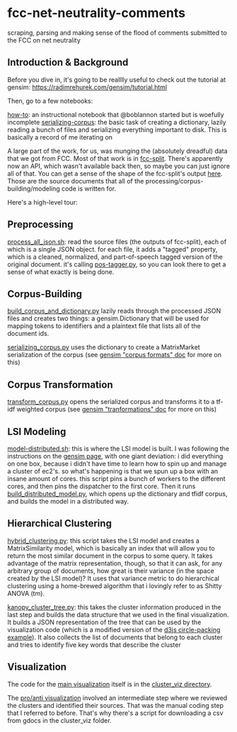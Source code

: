 fcc-net-neutrality-comments
===========================

scraping, parsing and making sense of the flood of comments submitted to the FCC on net neutrality

Introduction & Background
-------------------------

Before you dive in, it's going to be realllly useful to check out the tutorial at gensim: https://radimrehurek.com/gensim/tutorial.html

Then, go to a few notebooks:

[how-to](https://github.com/sunlightlabs/fcc-net-neutrality-comments/blob/master/notebooks/howto.ipynb): an instructional notebook that @boblannon started but is woefully incomplete
[serializing-corpus](https://github.com/sunlightlabs/fcc-net-neutrality-comments/blob/master/notebooks/serializing_corpus.ipynb): the basic task of creating a dictionary, lazily reading a bunch of files and serializing everything important to disk. This is basically a record of me iterating on

A large part of the work, for us, was munging the (absolutely dreadful) data that we got from FCC.  Most of that work is in [fcc-split](https://github.com/sunlightlabs/fcc-net-neutrality-comments/tree/master/fcc_split).  There's apparently now an API, which wasn't available back then, so maybe you can just ignore all of that. You can get a sense of the shape of the fcc-split's output [here](https://github.com/sunlightlabs/fcc-net-neutrality-comments/blob/master/fcc_split/fcc_split.py#L166-L190).  Those are the source documents that all of the processing/corpus-building/modeling code is written for.


Here's a high-level tour:

Preprocessing
-------------

[process_all_json.sh](https://github.com/sunlightlabs/fcc-net-neutrality-comments/blob/master/scripts/process_all_json.sh): read the source files (the outputs of fcc-split), each of which is a single JSON object. for each file, it adds a "tagged" property, which is a  cleaned, normalized, and part-of-speech tagged version of the original document. it's calling [pos-tagger.py](https://github.com/sunlightlabs/fcc-net-neutrality-comments/blob/master/models/pos_tagger.py), so you can look there to get a sense of what exactly is being done.


Corpus-Building
---------------

[build_corpus_and_dictionary.py](build_corpus_and_dictionary.py) lazily reads through the processed JSON files and creates two things: a gensim.Dictionary that will be used for mapping tokens to identifiers and a plaintext file that lists all of the document ids.

[serializing_corpus.py](https://github.com/sunlightlabs/fcc-net-neutrality-comments/blob/master/scripts/serializing_corpus.py) uses the dictionary to create a MatrixMarket serialization of the corpus (see [gensim "corpus formats" doc](https://radimrehurek.com/gensim/tut1.html#corpus-formats) for more on this)


Corpus Transformation
---------------------

[transform_corpus.py](https://github.com/sunlightlabs/fcc-net-neutrality-comments/blob/master/scripts/transform_corpus.py) opens the serialized corpus and transforms it to a tf-idf weighted corpus (see [gensim "tranformations" doc](https://radimrehurek.com/gensim/tut2.html) for more on this)


LSI Modeling
------------

[model-distributed.sh](https://github.com/sunlightlabs/fcc-net-neutrality-comments/blob/master/scripts/model_distributed.sh): this is where the LSI model is built. I was following the instructions on the [gensim page](https://radimrehurek.com/gensim/dist_lsi.html), with one giant deviation: i did everything on one box, because i didn't have time to learn how to spin up and manage a cluster of ec2's.  so what's happening is that we spun up a box with an insane amount of cores.  this script  pins a bunch of workers to the different cores, and then pins the dispatcher to the first core. Then it runs [build_distributed_model.py](https://github.com/sunlightlabs/fcc-net-neutrality-comments/blob/master/scripts/build_distributed_model.py), which opens up the dictionary and tfidf corpus, and builds the model in a distributed way.


Hierarchical Clustering
-----------------------

[hybrid_clustering.py](https://github.com/sunlightlabs/fcc-net-neutrality-comments/blob/master/scripts/hybrid_clustering.py): this script takes the LSI model and creates a MatrixSimilarity  model, which is basically an index that will allow you to return the most similar document in the corpus to some query. It takes advantage of the matrix representation, though, so that it can ask, for any arbitrary group of documents, how great is their variance (in the space created by the LSI model)? It uses that variance metric to do hierarchical clustering using a home-brewed algorithm that i lovingly refer to as Shitty ANOVA (tm).

[kanopy_cluster_tree.py](kanopy_cluster_tree.py): this takes the cluster information produced in the last step and builds the data structure that we used in the final visualization. It builds a JSON representation of the tree that can be used by the visualization code (which is a modified version of the [d3js circle-packing example](https://bl.ocks.org/mbostock/4063530)). It also collects the list of documents that belong to each cluster and tries to identify five key words that describe the cluster


Visualization
-------------

The code for the [main visualization](http://openinternet-pt2.widgets.sunlightfoundation.com.s3.amazonaws.com/index.html#) itself is in the [cluster_viz directory](https://github.com/sunlightlabs/fcc-net-neutrality-comments/tree/master/cluster_viz).

The [pro/anti visualization](https://s3.amazonaws.com/openinternet.widgets.sunlightfoundation.com/index.html?t=form) involved an intermediate step where we reviewed the clusters and identified their sources. That was the manual coding step that I referred to before. That's why there's a script for downloading a csv from gdocs in the cluster_viz folder.
